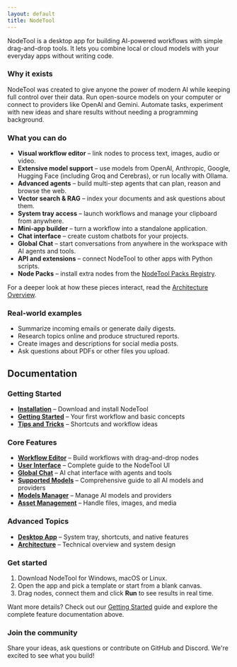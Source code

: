 ```yaml
---
layout: default
title: NodeTool
---
```


NodeTool is a desktop app for building AI-powered workflows with simple drag-and-drop tools. It lets you combine local or cloud models with your everyday apps without writing code.

### Why it exists

NodeTool was created to give anyone the power of modern AI while keeping full control over their data. Run open-source models on your computer or connect to providers like OpenAI and Gemini. Automate tasks, experiment with new ideas and share results without needing a programming background.

### What you can do

- **Visual workflow editor** – link nodes to process text, images, audio or video.
- **Extensive model support** – use models from OpenAI, Anthropic, Google, Hugging Face (including Groq and Cerebras), or run locally with Ollama.
- **Advanced agents** – build multi-step agents that can plan, reason and browse the web.
- **Vector search & RAG** – index your documents and ask questions about them.
- **System tray access** – launch workflows and manage your clipboard from anywhere.
- **Mini‑app builder** – turn a workflow into a standalone application.
- **Chat interface** – create custom chatbots for your projects.
- **Global Chat** – start conversations from anywhere in the workspace with AI agents and tools.
- **API and extensions** – connect NodeTool to other apps with Python scripts.
- **Node Packs** – install extra nodes from the [NodeTool Packs Registry](node-packs.md).

For a deeper look at how these pieces interact, read the
[Architecture Overview](architecture.md).

### Real-world examples

- Summarize incoming emails or generate daily digests.
- Research topics online and produce structured reports.
- Create images and descriptions for social media posts.
- Ask questions about PDFs or other files you upload.

## Documentation

### Getting Started
- **[Installation](installation.md)** – Download and install NodeTool
- **[Getting Started](getting-started.md)** – Your first workflow and basic concepts
- **[Tips and Tricks](tips-and-tricks.md)** – Shortcuts and workflow ideas

### Core Features
- **[Workflow Editor](workflow-editor.md)** – Build workflows with drag-and-drop nodes
- **[User Interface](user-interface.md)** – Complete guide to the NodeTool UI
- **[Global Chat](global-chat.md)** – AI chat interface with agents and tools
- **[Supported Models](models.md)** – Comprehensive guide to all AI models and providers
- **[Models Manager](models-manager.md)** – Manage AI models and providers
- **[Asset Management](asset-management.md)** – Handle files, images, and media

### Advanced Topics
- **[Desktop App](desktop-app.md)** – System tray, shortcuts, and native features
- **[Architecture](architecture.md)** – Technical overview and system design

### Get started

1. Download NodeTool for Windows, macOS or Linux.
2. Open the app and pick a template or start from a blank canvas.
3. Drag nodes, connect them and click **Run** to see results in real time.

Want more details? Check out our [Getting Started](getting-started.md) guide and explore the complete feature documentation above.

### Join the community

Share your ideas, ask questions or contribute on GitHub and Discord. We're excited to see what you build!
